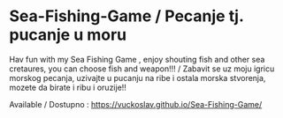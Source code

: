 # Sea-Fishing-Game   /   Pecanje tj. pucanje u moru

Hav fun with my Sea Fishing Game , enjoy shouting fish and other sea cretaures, you can choose fish and weapon!!! /  Zabavit se uz moju igricu morskog pecanja, uzivajte u pucanju na ribe i ostala morska stvorenja, mozete da birate i ribu i oruzije!!



Available  /   Dostupno :   https://vuckoslav.github.io/Sea-Fishing-Game/
